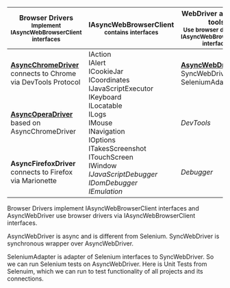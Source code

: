 Browser Drivers<br><sub>Implement IAsyncWebBrowserClient interfaces</sub> | IAsyncWebBrowserClient<br><sub>contains interfaces</sub> | WebDriver and other tools<br><sub>Use browser drivers via IAsyncWebBrowserClient interfaces</sub> 
--------------- | ---------------------- | -------------------------- 
**[AsyncChromeDriver](https://github.com/ToCSharp/AsyncChromeDriver)**<br>connects to Chrome via DevTools Protocol<td rowspan=3>IAction<br>IAlert<br>ICookieJar<br>ICoordinates<br>IJavaScriptExecutor<br>IKeyboard<br>ILocatable<br>ILogs<br>IMouse<br>INavigation<br>IOptions<br>ITakesScreenshot<br>ITouchScreen<br>IWindow<br>_IJavaScriptDebugger_<br>_IDomDebugger_<br>_IEmulation_<br> | **[AsyncWebDriver](https://github.com/ToCSharp/AsyncWebDriver)**<br>SyncWebDriver<br> SeleniumAdapter 
**[AsyncOperaDriver](https://github.com/ToCSharp/AsyncOperaDriver)**<br>based on AsyncChromeDriver |  _DevTools_
**AsyncFirefoxDriver**<br>connects to Firefox via Marionette | _Debugger_ 


Browser Drivers implement IAsyncWebBrowserClient interfaces and AsyncWebDriver use browser drivers via IAsyncWebBrowserClient interfaces. 

AsyncWebDriver is async and is different from Selenium. SyncWebDriver is synchronous wrapper over AsyncWebDriver.

SeleniumAdapter is adapter of Selenium interfaces to SyncWebDriver. So we can run Selenium tests on AsyncWebDriver. Here is Unit Tests from Selenuim, which we can run to test functionality of all projects and its connections.